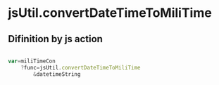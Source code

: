 # jsUtil.convertDateTimeToMiliTime

## Difinition by js action

```js.js

var=miliTimeCon
	?func=jsUtil.convertDateTimeToMiliTime
		&datetimeString
```


